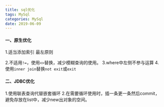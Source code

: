 ```yaml
---
title: sql优化
tags: MySql
categories: MySql
date: 2019-06-09
---
```


#### 一、原生优化 ####

1.适当添加索引
最左原则

2.不适用`!=`，使用`<>`替换，减少模糊查询的使用。
3.where中左侧不参与运算
4.使用`inner join`替换`not exit`或`exit`

#### 二、JDBC优化 ####
1.使用联表查询代替嵌套循环
2.在需要循环使用时，插一条更一条然后commit，避免存放在list中，减少new出对象的空间。
